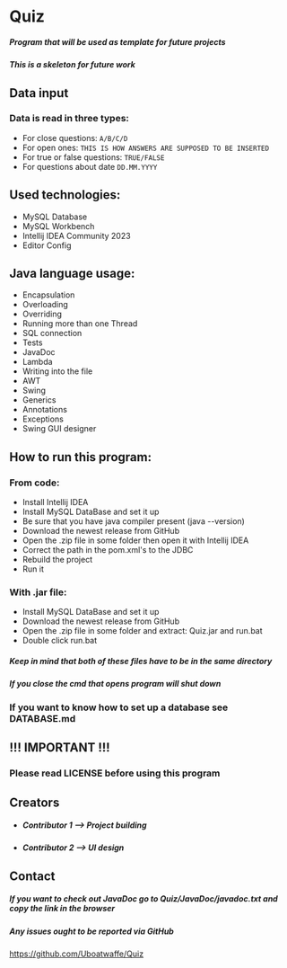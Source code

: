 # Quiz
##### Program that will be used as template for future projects 
##### This is a skeleton for future work

## Data input
### Data is read in three types:
- For close questions:
```A/B/C/D```
- For open ones:
```THIS IS HOW ANSWERS ARE SUPPOSED TO BE INSERTED```
- For true or false questions:
```TRUE/FALSE```
- For questions about date
``DD.MM.YYYY``

## Used technologies:
- MySQL Database
- MySQL Workbench
- Intellij IDEA Community 2023
- Editor Config

## Java language usage:
- Encapsulation
- Overloading
- Overriding
- Running more than one Thread
- SQL connection
- Tests
- JavaDoc
- Lambda
- Writing into the file
- AWT
- Swing
- Generics
- Annotations
- Exceptions
- Swing GUI designer

## How to run this program:

### From code:

- Install Intellij IDEA
- Install MySQL DataBase and set it up
- Be sure that you have java compiler present (java --version)
- Download the newest release from GitHub
- Open the .zip file in some folder then open it with Intellij IDEA
- Correct the path in the pom.xml's to the JDBC
- Rebuild the project
- Run it

### With .jar file:

- Install MySQL DataBase and set it up
- Download the newest release from GitHub
- Open the .zip file in some folder and extract: Quiz.jar and run.bat
- Double click run.bat

##### Keep in mind that both of these files have to be in the same directory

##### If you close the cmd that opens program will shut down

###

### If you want to know how to set up a database see DATABASE.md

## !!! IMPORTANT !!!
### Please read LICENSE before using this program

## Creators
- ##### Contributor 1 --> Project building
- ##### Contributor 2 --> UI design

## Contact
##### If you want to check out JavaDoc go to Quiz/JavaDoc/javadoc.txt and copy the link in the browser

##### Any issues ought to be reported via GitHub
https://github.com/Uboatwaffe/Quiz






